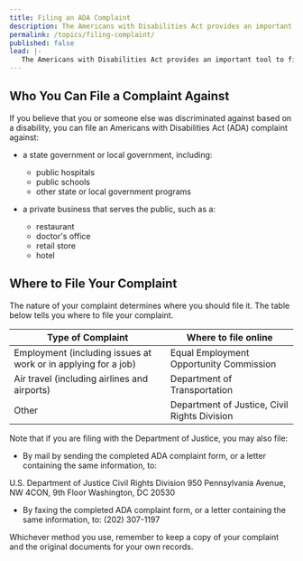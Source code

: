 ```yaml
---
title: Filing an ADA Complaint
description: The Americans with Disabilities Act provides an important tool to fight discrimination:  filing a complaint with an appropriate federal agency.  This page outlines the steps to get you started.
permalink: /topics/filing-complaint/
published: false
lead: |-
   The Americans with Disabilities Act provides an important tool to fight discrimination:  filing a complaint with an appropriate federal agency.  This page outlines the steps to get you started.
---
```


## Who You Can File a Complaint Against

If you believe that you or someone else was discriminated against based on a disability, you can file an Americans with Disabilities Act (ADA) complaint against:
- a state government or local government, including:
  - public hospitals
  - public schools
  - other state or local government programs

- a private business that serves the public, such as a:
  - restaurant
  - doctor's office
  - retail store
  - hotel

## Where to File Your Complaint

The nature of your complaint determines where you should file it.  The table below tells you where to file your complaint.

| Type of Complaint | Where to file online |
| ----------------- | -------------------- |
| Employment (including issues at work or in applying for a job) | Equal Employment Opportunity Commission |
| Air travel (including airlines and airports) | Department of Transportation |
| Other | Department of Justice, Civil Rights Division |


Note that if you are filing with the Department of Justice, you may also file:

- By mail by sending the completed ADA complaint form, or a letter containing the same information, to:

U.S. Department of Justice
Civil Rights Division
950 Pennsylvania Avenue, NW
4CON, 9th Floor
Washington, DC 20530

- By faxing the completed ADA complaint form, or a letter containing the same information, to: (202) 307-1197

Whichever method you use, remember to keep a copy of your complaint and the original documents for your own records.
